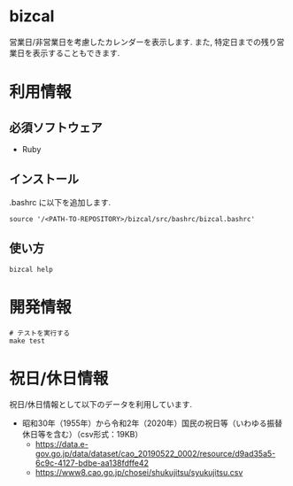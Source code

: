 # bizcal

営業日/非営業日を考慮したカレンダーを表示します.
また, 特定日までの残り営業日を表示することもできます.

# 利用情報

## 必須ソフトウェア

 * Ruby

## インストール

.bashrc に以下を追加します.

    source '/<PATH-TO-REPOSITORY>/bizcal/src/bashrc/bizcal.bashrc'

## 使い方

    bizcal help

# 開発情報

    # テストを実行する
    make test

# 祝日/休日情報

祝日/休日情報として以下のデータを利用しています.

 * 昭和30年（1955年）から令和2年（2020年）国民の祝日等（いわゆる振替休日等を含む）（csv形式：19KB）
   - https://data.e-gov.go.jp/data/dataset/cao_20190522_0002/resource/d9ad35a5-6c9c-4127-bdbe-aa138fdffe42
   - https://www8.cao.go.jp/chosei/shukujitsu/syukujitsu.csv

